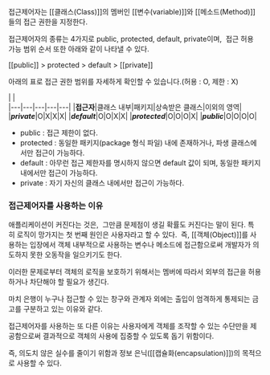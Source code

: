  

접근제어자는 [[클래스(Class)]]의 멤버인 [[변수(variable)]]와 [[메소드(Method)]]들의 접근 권한을 지정한다.

접근제어자의 종류는 4가지로 public, protected, default, private이며,  접근 허용 가능 범위 순서 또한 아래와 같이 나타낼 수 있다.

[[public]] > protected > default > [[private]]

아래의 표로 접근 권한 범위를 자세하게 확인할 수 있습니다.(허용 : O, 제한 : X)

|   |   
|---|---|---|---|---|
|**접근자**|클래스 내부|패키지|상속받은 클래스|이외의 영역|
|_**private**_|O|X|X|X|
|_**default**_|O|O|X|X|
|_**protected**_|O|O|O|X|
|_**public**_|O|O|O|O|

- public : 접근 제한이 없다.
- protected : 동일한 패키지(package 형식 파일) 내에 존재하거나, 파생 클래스에서만 접근이 가능하다.
- default : 아무런 접근 제한자를 명시하지 않으면 default 값이 되며, 동일한 패키지 내에서만 접근이 가능하다.
- private : 자기 자신의 클래스 내에서만 접근이 가능하다.

### 접근제어자를 사용하는 이유

애플리케이션이 커진다는 것은,  그만큼 문제점이 생길 확률도 커진다는 말이 된다. 
특히 로직이 망가지는 첫 번째 원인은 사용자라고 할 수 있다. 
즉, [[객체(Object)]]를 사용하는 입장에서 객체 내부적으로 사용하는 변수나 메소드에 접근함으로써 개발자가 의도하지 못한 오동작을 일으키기도 한다.

이러한 문제로부터 객체의 로직을 보호하기 위해서는 멤버에 따라서 외부의 접근을 허용하거나 차단해야 할 필요가 생긴다.

마치 은행이 누구나 접근할 수 있는 창구와 관계자 외에는 출입이 엄격하게 통제되는 금고를 구분하고 있는 이유와 같다.

접근제어자를 사용하는 또 다른 이유는 사용자에게 객체를 조작할 수 있는 수단만을 제공함으로써 결과적으로 객체의 사용에 집중할 수 있도록 돕기 위함이다.

즉, 의도치 않은 실수를 줄이기 위함과 정보 은닉([[캡슐화(encapsulation)]])의 목적으로 사용할 수 있다.